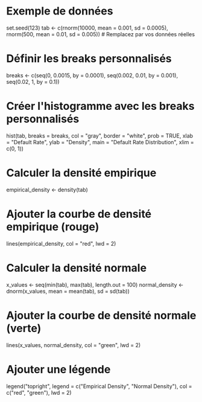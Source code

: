 # Exemple de données
set.seed(123)
tab <- c(rnorm(10000, mean = 0.001, sd = 0.0005), rnorm(500, mean = 0.01, sd = 0.005))  # Remplacez par vos données réelles

# Définir les breaks personnalisés
breaks <- c(seq(0, 0.0015, by = 0.0001), seq(0.002, 0.01, by = 0.001), seq(0.02, 1, by = 0.1))

# Créer l'histogramme avec les breaks personnalisés
hist(tab, breaks = breaks, col = "gray", border = "white", prob = TRUE,
     xlab = "Default Rate", ylab = "Density", main = "Default Rate Distribution",
     xlim = c(0, 1))

# Calculer la densité empirique
empirical_density <- density(tab)

# Ajouter la courbe de densité empirique (rouge)
lines(empirical_density, col = "red", lwd = 2)

# Calculer la densité normale
x_values <- seq(min(tab), max(tab), length.out = 100)
normal_density <- dnorm(x_values, mean = mean(tab), sd = sd(tab))

# Ajouter la courbe de densité normale (verte)
lines(x_values, normal_density, col = "green", lwd = 2)

# Ajouter une légende
legend("topright", legend = c("Empirical Density", "Normal Density"), col = c("red", "green"), lwd = 2)

